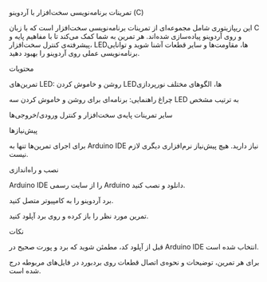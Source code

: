 تمرینات برنامه‌نویسی سخت‌افزار با آردوینو (C)

این ریپازیتوری شامل مجموعه‌ای از تمرینات برنامه‌نویسی سخت‌افزار است که با زبان C و روی آردوینو پیاده‌سازی شده‌اند. هر تمرین به شما کمک می‌کند تا با مفاهیم پایه و پیشرفته‌ی کنترل سخت‌افزار، LEDها، مقاومت‌ها و سایر قطعات آشنا شوید و توانایی برنامه‌نویسی عملی روی آردوینو را بهبود دهید.

محتویات

تمرین‌های LED: روشن و خاموش کردن LEDها، الگوهای مختلف نورپردازی

چراغ راهنمایی: برنامه‌ای برای روشن و خاموش کردن سه LED به ترتیب مشخص

سایر تمرینات پایه‌ی سخت‌افزار و کنترل ورودی/خروجی‌ها

پیش‌نیازها

برای اجرای تمرین‌ها تنها به Arduino IDE نیاز دارید. هیچ پیش‌نیاز نرم‌افزاری دیگری لازم نیست.

نصب و راه‌اندازی

Arduino IDE را از سایت رسمی Arduino
 دانلود و نصب کنید.

برد آردوینو را به کامپیوتر متصل کنید.

تمرین مورد نظر را باز کرده و روی برد آپلود کنید.

نکات

قبل از آپلود کد، مطمئن شوید که برد و پورت صحیح در Arduino IDE انتخاب شده است.

برای هر تمرین، توضیحات و نحوه‌ی اتصال قطعات روی بردبورد در فایل‌های مربوطه درج شده است.
